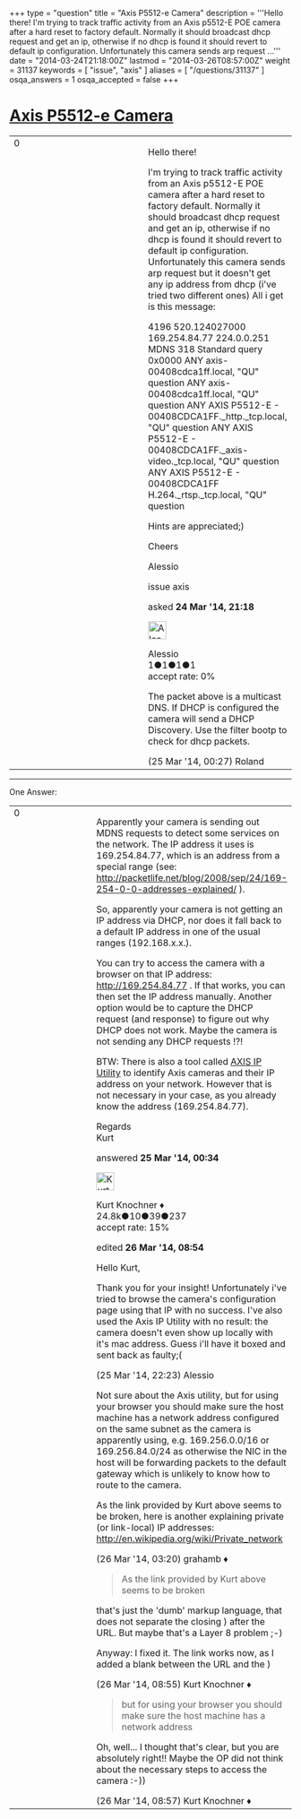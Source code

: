 +++
type = "question"
title = "Axis P5512-e Camera"
description = '''Hello there! I&#x27;m trying to track traffic activity from an Axis p5512-E POE camera after a hard reset to factory default.  Normally it should broadcast dhcp request and get an ip, otherwise if no dhcp is found it should revert to default ip configuration.  Unfortunately this camera sends arp request ...'''
date = "2014-03-24T21:18:00Z"
lastmod = "2014-03-26T08:57:00Z"
weight = 31137
keywords = [ "issue", "axis" ]
aliases = [ "/questions/31137" ]
osqa_answers = 1
osqa_accepted = false
+++

<div class="headNormal">

# [Axis P5512-e Camera](/questions/31137/axis-p5512-e-camera)

</div>

<div id="main-body">

<div id="askform">

<table id="question-table" style="width:100%;"><colgroup><col style="width: 50%" /><col style="width: 50%" /></colgroup><tbody><tr class="odd"><td style="width: 30px; vertical-align: top"><div class="vote-buttons"><span id="post-31137-upvote" class="ajax-command post-vote up" rel="nofollow" title="I like this post (click again to cancel)"> </span><div id="post-31137-score" class="post-score" title="current number of votes">0</div><span id="post-31137-downvote" class="ajax-command post-vote down" rel="nofollow" title="I dont like this post (click again to cancel)"> </span> <span id="favorite-mark" class="ajax-command favorite-mark" rel="nofollow" title="mark/unmark this question as favorite (click again to cancel)"> </span><div id="favorite-count" class="favorite-count"></div></div></td><td><div id="item-right"><div class="question-body"><p>Hello there!</p><p>I'm trying to track traffic activity from an Axis p5512-E POE camera after a hard reset to factory default. Normally it should broadcast dhcp request and get an ip, otherwise if no dhcp is found it should revert to default ip configuration. Unfortunately this camera sends arp request but it doesn't get any ip address from dhcp (i've tried two different ones) All i get is this message:</p><p>4196 520.124027000 169.254.84.77 224.0.0.251 MDNS 318 Standard query 0x0000 ANY axis-00408cdca1ff.local, "QU" question ANY axis-00408cdca1ff.local, "QU" question ANY AXIS P5512-E - 00408CDCA1FF._http._tcp.local, "QU" question ANY AXIS P5512-E - 00408CDCA1FF._axis-video._tcp.local, "QU" question ANY AXIS P5512-E - 00408CDCA1FF H.264._rtsp._tcp.local, "QU" question</p><p>Hints are appreciated;)</p><p>Cheers</p><p>Alessio</p></div><div id="question-tags" class="tags-container tags"><span class="post-tag tag-link-issue" rel="tag" title="see questions tagged &#39;issue&#39;">issue</span> <span class="post-tag tag-link-axis" rel="tag" title="see questions tagged &#39;axis&#39;">axis</span></div><div id="question-controls" class="post-controls"></div><div class="post-update-info-container"><div class="post-update-info post-update-info-user"><p>asked <strong>24 Mar '14, 21:18</strong></p><img src="https://secure.gravatar.com/avatar/23552b532d1ee0a38f190a3e5f2602e9?s=32&amp;d=identicon&amp;r=g" class="gravatar" width="32" height="32" alt="Alessio&#39;s gravatar image" /><p><span>Alessio</span><br />
<span class="score" title="1 reputation points">1</span><span title="1 badges"><span class="badge1">●</span><span class="badgecount">1</span></span><span title="1 badges"><span class="silver">●</span><span class="badgecount">1</span></span><span title="1 badges"><span class="bronze">●</span><span class="badgecount">1</span></span><br />
<span class="accept_rate" title="Rate of the user&#39;s accepted answers">accept rate:</span> <span title="Alessio has no accepted answers">0%</span></p></div></div><div id="comments-container-31137" class="comments-container"><span id="31138"></span><div id="comment-31138" class="comment"><div id="post-31138-score" class="comment-score"></div><div class="comment-text"><p>The packet above is a multicast DNS. If DHCP is configured the camera will send a DHCP Discovery. Use the filter bootp to check for dhcp packets.</p></div><div id="comment-31138-info" class="comment-info"><span class="comment-age">(25 Mar '14, 00:27)</span> <span class="comment-user userinfo">Roland</span></div></div></div><div id="comment-tools-31137" class="comment-tools"></div><div class="clear"></div><div id="comment-31137-form-container" class="comment-form-container"></div><div class="clear"></div></div></td></tr></tbody></table>

------------------------------------------------------------------------

<div class="tabBar">

<span id="sort-top"></span>

<div class="headQuestions">

One Answer:

</div>

</div>

<span id="31139"></span>

<div id="answer-container-31139" class="answer">

<table style="width:100%;"><colgroup><col style="width: 50%" /><col style="width: 50%" /></colgroup><tbody><tr class="odd"><td style="width: 30px; vertical-align: top"><div class="vote-buttons"><span id="post-31139-upvote" class="ajax-command post-vote up" rel="nofollow" title="I like this post (click again to cancel)"> </span><div id="post-31139-score" class="post-score" title="current number of votes">0</div><span id="post-31139-downvote" class="ajax-command post-vote down" rel="nofollow" title="I dont like this post (click again to cancel)"> </span></div></td><td><div class="item-right"><div class="answer-body"><p>Apparently your camera is sending out MDNS requests to detect some services on the network. The IP address it uses is 169.254.84.77, which is an address from a special range (see: <a href="http://packetlife.net/blog/2008/sep/24/169-254-0-0-addresses-explained/">http://packetlife.net/blog/2008/sep/24/169-254-0-0-addresses-explained/</a> ).</p><p>So, apparently your camera is not getting an IP address via DHCP, nor does it fall back to a default IP address in one of the usual ranges (192.168.x.x.).</p><p>You can try to access the camera with a browser on that IP address: <a href="http://169.254.84.77"></a><a href="http://169.254.84.77">http://169.254.84.77</a> . If that works, you can then set the IP address manually. Another option would be to capture the DHCP request (and response) to figure out why DHCP does not work. Maybe the camera is not sending any DHCP requests !?!</p><p>BTW: There is also a tool called <a href="http://www.axis.com/de/techsup/software/iputility/">AXIS IP Utility</a> to identify Axis cameras and their IP address on your network. However that is not necessary in your case, as you already know the address (169.254.84.77).</p><p>Regards<br />
Kurt</p></div><div class="answer-controls post-controls"></div><div class="post-update-info-container"><div class="post-update-info post-update-info-user"><p>answered <strong>25 Mar '14, 00:34</strong></p><img src="https://secure.gravatar.com/avatar/23b7bf5b13bc2c98b2e8aa9869ca5d75?s=32&amp;d=identicon&amp;r=g" class="gravatar" width="32" height="32" alt="Kurt%20Knochner&#39;s gravatar image" /><p><span>Kurt Knochner ♦</span><br />
<span class="score" title="24767 reputation points"><span>24.8k</span></span><span title="10 badges"><span class="badge1">●</span><span class="badgecount">10</span></span><span title="39 badges"><span class="silver">●</span><span class="badgecount">39</span></span><span title="237 badges"><span class="bronze">●</span><span class="badgecount">237</span></span><br />
<span class="accept_rate" title="Rate of the user&#39;s accepted answers">accept rate:</span> <span title="Kurt Knochner has 344 accepted answers">15%</span> </br></p></div><div class="post-update-info post-update-info-edited"><p><span> edited <strong>26 Mar '14, 08:54</strong> </span></p></div></div><div id="comments-container-31139" class="comments-container"><span id="31160"></span><div id="comment-31160" class="comment"><div id="post-31160-score" class="comment-score"></div><div class="comment-text"><p>Hello Kurt,</p><p>Thank you for your insight! Unfortunately i've tried to browse the camera's configuration page using that IP with no success. I've also used the Axis IP Utility with no result: the camera doesn't even show up locally with it's mac address. Guess i'll have it boxed and sent back as faulty;(</p></div><div id="comment-31160-info" class="comment-info"><span class="comment-age">(25 Mar '14, 22:23)</span> <span class="comment-user userinfo">Alessio</span></div></div><span id="31167"></span><div id="comment-31167" class="comment"><div id="post-31167-score" class="comment-score"></div><div class="comment-text"><p>Not sure about the Axis utility, but for using your browser you should make sure the host machine has a network address configured on the same subnet as the camera is apparently using, e.g. 169.256.0.0/16 or 169.256.84.0/24 as otherwise the NIC in the host will be forwarding packets to the default gateway which is unlikely to know how to route to the camera.</p><p>As the link provided by Kurt above seems to be broken, here is another explaining private (or link-local) IP addresses: <a href="http://en.wikipedia.org/wiki/Private_network">http://en.wikipedia.org/wiki/Private_network</a></p></div><div id="comment-31167-info" class="comment-info"><span class="comment-age">(26 Mar '14, 03:20)</span> <span class="comment-user userinfo">grahamb ♦</span></div></div><span id="31181"></span><div id="comment-31181" class="comment"><div id="post-31181-score" class="comment-score"></div><div class="comment-text"><blockquote><p>As the link provided by Kurt above seems to be broken</p></blockquote><p>that's just the 'dumb' markup language, that does not separate the closing ) after the URL. But maybe that's a Layer 8 problem ;-)</p><p>Anyway: I fixed it. The link works now, as I added a blank between the URL and the )</p></div><div id="comment-31181-info" class="comment-info"><span class="comment-age">(26 Mar '14, 08:55)</span> <span class="comment-user userinfo">Kurt Knochner ♦</span></div></div><span id="31183"></span><div id="comment-31183" class="comment"><div id="post-31183-score" class="comment-score"></div><div class="comment-text"><blockquote><p>but for using your browser you should make sure the host machine has a network address</p></blockquote><p>Oh, well... I thought that's clear, but you are absolutely right!! Maybe the OP did not think about the necessary steps to access the camera :-))</p></div><div id="comment-31183-info" class="comment-info"><span class="comment-age">(26 Mar '14, 08:57)</span> <span class="comment-user userinfo">Kurt Knochner ♦</span></div></div></div><div id="comment-tools-31139" class="comment-tools"></div><div class="clear"></div><div id="comment-31139-form-container" class="comment-form-container"></div><div class="clear"></div></div></td></tr></tbody></table>

</div>

<div class="paginator-container-left">

</div>

</div>

</div>

